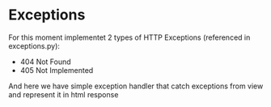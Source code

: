# Exceptions

For this moment implementet 2 types of HTTP Exceptions (referenced in exceptions.py):
- 404 Not Found
- 405 Not Implemented

And here we have simple exception handler that catch exceptions from view and represent it in html response

